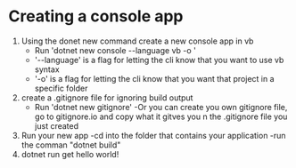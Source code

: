 # Creating a console app
1. Using the donet new command create a new console app in vb
    - Run 'dotnet new console --language vb -o <Name of your application>'
    - '--language' is a flag for letting the cli know that you want to use vb syntax
    - '-o' is a flag for letting the cli know that you want that project in a specific folder
2. create a .gitignore file for ignoring build output 
    - Run 'dotnet new gitignore'
    -Or you can create you own gitignore file, go to gitignore.io and copy what it gitves you n the .gitignore
    file you just created
3. Run your new app
    -cd into the folder that contains your application
    -run the comman "dotnet build"
4. dotnet run 
get hello world!